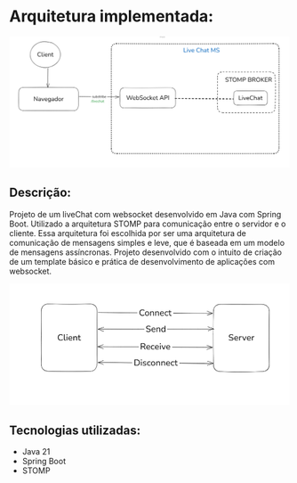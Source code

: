 # Arquitetura implementada:
![img2.png](documentation/img2.png)

## Descrição:
Projeto de um liveChat com websocket desenvolvido em Java com Spring Boot.
Utilizado a arquitetura STOMP para comunicação entre o servidor e o cliente. Essa arquitetura foi escolhida por ser uma arquitetura de comunicação de mensagens simples e leve, que é baseada em um modelo de mensagens assíncronas.
Projeto desenvolvido com o intuito de criação de um template básico e prática de desenvolvimento de aplicações com websocket.

![img.png](documentation/img.png)

## Tecnologias utilizadas:
- Java 21
- Spring Boot
- STOMP